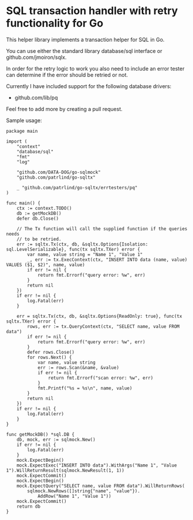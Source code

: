 # SQL transaction handler with retry functionality for Go

This helper library implements a transaction helper for SQL in Go.

You can use either the standard library database/sql interface or github.com/jmoiron/sqlx.

In order for the retry logic to work you also need to include an error tester
can determine if the error should be retried or not.

Currently I have included support for the following database drivers:

- github.com/lib/pq

Feel free to add more by creating a pull request.

Sample usage:

```golang
package main

import (
	"context"
	"database/sql"
	"fmt"
	"log"

	"github.com/DATA-DOG/go-sqlmock"
	"github.com/patrlind/go-sqltx"

	_ "github.com/patrlind/go-sqltx/errtesters/pq"
)

func main() {
	ctx := context.TODO()
	db := getMockDB()
	defer db.Close()

	// The Tx function will call the supplied function if the queries needs
	// to be retried.
	err := sqltx.Tx(ctx, db, &sqltx.Options{Isolation: sql.LevelSerializable}, func(tx sqltx.TXer) error {
		var name, value string = "Name 1", "Value 1"
		_, err := tx.ExecContext(ctx, "INSERT INTO data (name, value) VALUES ($1, $2)", name, value)
		if err != nil {
			return fmt.Errorf("query error: %w", err)
		}
		return nil
	})
	if err != nil {
		log.Fatal(err)
	}

	err = sqltx.Tx(ctx, db, &sqltx.Options{ReadOnly: true}, func(tx sqltx.TXer) error {
		rows, err := tx.QueryContext(ctx, "SELECT name, value FROM data")
		if err != nil {
			return fmt.Errorf("query error: %w", err)
		}
		defer rows.Close()
		for rows.Next() {
			var name, value string
			err := rows.Scan(&name, &value)
			if err != nil {
				return fmt.Errorf("scan error: %w", err)
			}
			fmt.Printf("%s = %s\n", name, value)
		}
		return nil
	})
	if err != nil {
		log.Fatal(err)
	}
}

func getMockDB() *sql.DB {
	db, mock, err := sqlmock.New()
	if err != nil {
		log.Fatal(err)
	}
	mock.ExpectBegin()
	mock.ExpectExec("INSERT INTO data").WithArgs("Name 1", "Value 1").WillReturnResult(sqlmock.NewResult(1, 1))
	mock.ExpectCommit()
	mock.ExpectBegin()
	mock.ExpectQuery("SELECT name, value FROM data").WillReturnRows(
		sqlmock.NewRows([]string{"name", "value"}).
			AddRow("Name 1", "Value 1"))
	mock.ExpectCommit()
	return db
}

```
